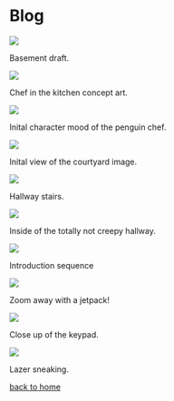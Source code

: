 # Blog

<div class="gallery">
  <div>
    <img src="/basement_draft.png">
    <p>Basement draft. </p>
  </div>
  <div>
    <img src="/chef_draft.png">
    <p>Chef in the kitchen concept art. </p>
  </div>
  <div>
    <img src="/chef_penguin_draft.png">
    <p>Inital character mood of the penguin chef. </p>
  </div>
  <div>
    <img src="/courtyard_draft.png">
    <p>Inital view of the courtyard image. </p>
  </div>
  <div>
    <img src="/hallway_draft.png">
    <p>Hallway stairs. </p>
  </div>
  <div>
    <img src="/hallway_draft2.png">
    <p>Inside of the totally not creepy hallway. </p>
  </div>
  <div>
    <img src="/intro_draft.png">
    <p>Introduction sequence</p>
  </div>
  <div>
    <img src="/jetpack_draft.png">
    <p>Zoom away with a jetpack! </p>
  </div>
  <div>
    <img src="/keypad_draft.png">
    <p>Close up of the keypad. </p>
  </div>
  <div>
    <img src="/lasers_draft.png">
    <p>Lazer sneaking. </p>
  </div>
</div>

[back to home](./index)
